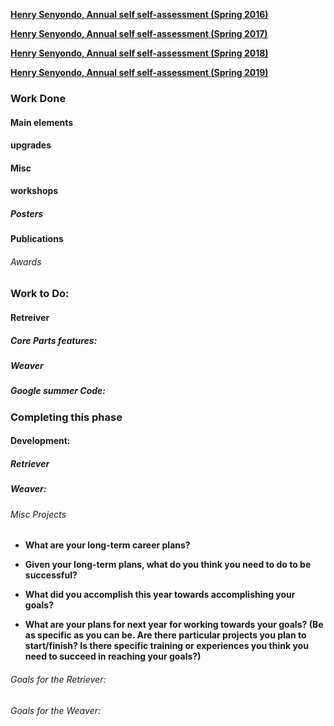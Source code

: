 
[__Henry Senyondo, Annual self self-assessment (Spring 2016)__](https://github.com/henrykironde/weclab/blob/master/2016.md)

[__Henry Senyondo, Annual self self-assessment (Spring 2017)__](https://github.com/henrykironde/weclab/blob/master/2017.md)

[__Henry Senyondo, Annual self self-assessment (Spring 2018)__](https://github.com/henrykironde/weclab/blob/master/2018.md)

[__Henry Senyondo, Annual self self-assessment (Spring 2019)__](https://github.com/henrykironde/weclab/blob/master/2019.md)


### Work Done
 
#### Main elements
    
#### upgrades
    
#### Misc


#### workshops


##### Posters

#### Publications


###### Awards


### Work to Do:

#### Retreiver


##### Core Parts features:


##### Weaver

    
##### Google summer Code:

### Completing this phase

#### Development:


##### Retriever

##### Weaver:


###### Misc Projects


* __What are your long-term career plans?__

* __Given your long-term plans, what do you think you need to do to be successful?__

* __What did you accomplish this year towards accomplishing your goals?__

* __What are your plans for next year for working towards your goals? (Be as specific as you can be. Are there particular projects you plan to start/finish? Is there specific training or experiences you think you need to succeed in reaching your goals?)__


###### Goals for the Retriever:

###### Goals for the Weaver:


